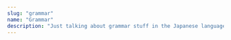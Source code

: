 ```yaml
---
slug: "grammar"
name: "Grammar"
description: "Just talking about grammar stuff in the Japanese language. You should use it. It'll help!"
---
```

